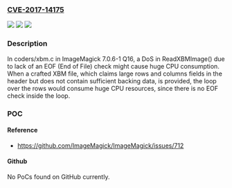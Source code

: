 ### [CVE-2017-14175](https://cve.mitre.org/cgi-bin/cvename.cgi?name=CVE-2017-14175)
![](https://img.shields.io/static/v1?label=Product&message=n%2Fa&color=blue)
![](https://img.shields.io/static/v1?label=Version&message=n%2Fa&color=blue)
![](https://img.shields.io/static/v1?label=Vulnerability&message=n%2Fa&color=brighgreen)

### Description

In coders/xbm.c in ImageMagick 7.0.6-1 Q16, a DoS in ReadXBMImage() due to lack of an EOF (End of File) check might cause huge CPU consumption. When a crafted XBM file, which claims large rows and columns fields in the header but does not contain sufficient backing data, is provided, the loop over the rows would consume huge CPU resources, since there is no EOF check inside the loop.

### POC

#### Reference
- https://github.com/ImageMagick/ImageMagick/issues/712

#### Github
No PoCs found on GitHub currently.

